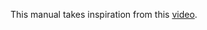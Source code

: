 This manual takes inspiration from this [video](https://www.youtube.com/results?search_query=easy+life+with+ssh+ed+bennet).
